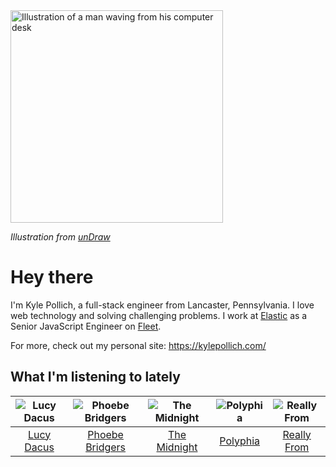 <img src="https://user-images.githubusercontent.com/6766512/87306713-6f79d900-c4e6-11ea-989a-3242cbfc50c2.png" alt="Illustration of a man waving from his computer desk" height="340" />

_Illustration from [unDraw](https://undraw.co/)_

# Hey there

I'm Kyle Pollich, a full-stack engineer from Lancaster, Pennsylvania. I love web technology and solving challenging problems.
I work at [Elastic](https://www.elastic.co/) as a Senior JavaScript Engineer on [Fleet](https://www.elastic.co/guide/en/fleet/current/fleet-overview.html).

For more, check out my personal site: https://kylepollich.com/

## What I'm listening to lately

<!-- begin artists -->
  |![Lucy Dacus](https://i.scdn.co/image/ab6761610000f178c6edcb6e244bd2842ea81e4b)|![Phoebe Bridgers](https://i.scdn.co/image/ab6761610000f178626686e362d30246e816cc5b)|![The Midnight](https://i.scdn.co/image/ab6761610000f178767aa54ea96b135c06652d96)|![Polyphia](https://i.scdn.co/image/ab6761610000f17819c117018e7c22d251b2213e)|![Really From](https://i.scdn.co/image/ab6761610000f178c5ac53ea40c32472ed8c862a)|
  |:---:|:---:|:---:|:---:|:---:|
  |[Lucy Dacus](https://open.spotify.com/artist/07D1Bjaof0NFlU32KXiqUP)|[Phoebe Bridgers](https://open.spotify.com/artist/1r1uxoy19fzMxunt3ONAkG)|[The Midnight](https://open.spotify.com/artist/2NFrAuh8RQdQoS7iYFbckw)|[Polyphia](https://open.spotify.com/artist/4vGrte8FDu062Ntj0RsPiZ)|[Really From](https://open.spotify.com/artist/1qTmg9Vib3GHabe1ygHW9y)|
<!-- end artists -->
